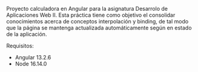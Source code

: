 Proyecto calculadora en Angular para la asignatura Desarrolo de Aplicaciones Web II. Esta práctica tiene como objetivo el consolidar conocimientos acerca de conceptos interpolación y binding, de tal modo que la página se mantenga actualizada automáticamente según en estado de la aplicación.

Requisitos:

-   Angular 13.2.6
-   Node 16.14.0